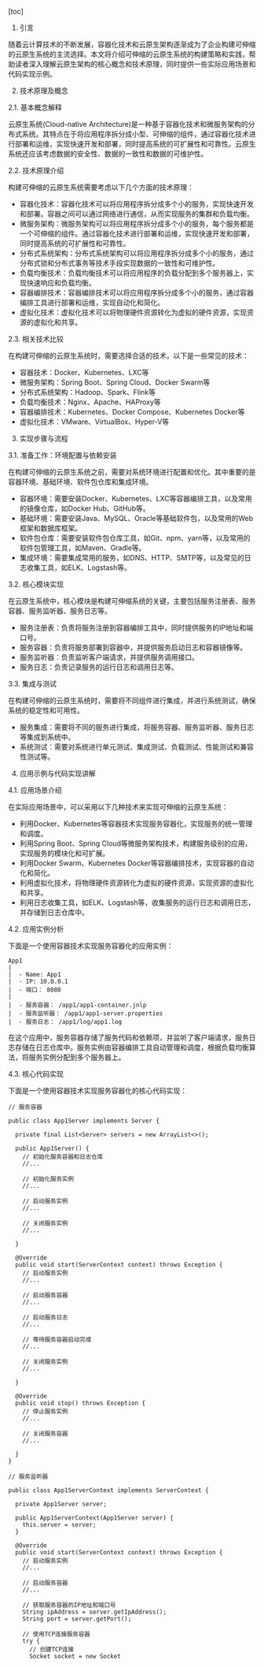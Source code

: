 
[toc]                    
                
                
1. 引言

随着云计算技术的不断发展，容器化技术和云原生架构逐渐成为了企业构建可伸缩的云原生系统的主流选择。本文将介绍可伸缩的云原生系统的构建策略和实践，帮助读者深入理解云原生架构的核心概念和技术原理，同时提供一些实际应用场景和代码实现示例。

2. 技术原理及概念

2.1. 基本概念解释

云原生系统(Cloud-native Architecture)是一种基于容器化技术和微服务架构的分布式系统。其特点在于将应用程序拆分成小型、可伸缩的组件，通过容器化技术进行部署和运维，实现快速开发和部署，同时提高系统的可扩展性和可靠性。云原生系统还应该考虑数据的安全性、数据的一致性和数据的可维护性。

2.2. 技术原理介绍

构建可伸缩的云原生系统需要考虑以下几个方面的技术原理：

- 容器化技术：容器化技术可以将应用程序拆分成多个小的服务，实现快速开发和部署。容器之间可以通过网络进行通信，从而实现服务的集群和负载均衡。
- 微服务架构：微服务架构可以将应用程序拆分成多个小的服务，每个服务都是一个可伸缩的组件。通过容器化技术进行部署和运维，实现快速开发和部署，同时提高系统的可扩展性和可靠性。
- 分布式系统架构：分布式系统架构可以将应用程序拆分成多个小的服务，通过分布式锁和分布式事务等技术手段实现数据的一致性和可维护性。
- 负载均衡技术：负载均衡技术可以将应用程序的负载分配到多个服务器上，实现快速响应和负载均衡。
- 容器编排技术：容器编排技术可以将应用程序拆分成多个小的服务，通过容器编排工具进行部署和运维，实现自动化和简化。
- 虚拟化技术：虚拟化技术可以将物理硬件资源转化为虚拟的硬件资源，实现资源的虚拟化和共享。

2.3. 相关技术比较

在构建可伸缩的云原生系统时，需要选择合适的技术，以下是一些常见的技术：

- 容器技术：Docker、Kubernetes、LXC等
- 微服务架构：Spring Boot、Spring Cloud、Docker Swarm等
- 分布式系统架构：Hadoop、Spark、Flink等
- 负载均衡技术：Nginx、Apache、HAProxy等
- 容器编排技术：Kubernetes、Docker Compose、Kubernetes Docker等
- 虚拟化技术：VMware、VirtualBox、Hyper-V等

3. 实现步骤与流程

3.1. 准备工作：环境配置与依赖安装

在构建可伸缩的云原生系统之前，需要对系统环境进行配置和优化。其中重要的是容器环境、基础环境、软件包仓库和集成环境。

- 容器环境：需要安装Docker、Kubernetes、LXC等容器编排工具，以及常用的镜像仓库，如Docker Hub、GitHub等。
- 基础环境：需要安装Java、MySQL、Oracle等基础软件包，以及常用的Web框架和数据库框架。
- 软件包仓库：需要安装软件包仓库工具，如Git、npm、yarn等，以及常用的软件包管理工具，如Maven、Gradle等。
- 集成环境：需要集成常用的服务，如DNS、HTTP、SMTP等，以及常见的日志收集工具，如ELK、Logstash等。

3.2. 核心模块实现

在云原生系统中，核心模块是构建可伸缩系统的关键，主要包括服务注册表、服务容器、服务监听器、服务日志等。

- 服务注册表：负责将服务注册到容器编排工具中，同时提供服务的IP地址和端口号。
- 服务容器：负责将服务部署到容器中，并提供服务启动日志和容器镜像等。
- 服务监听器：负责监听客户端请求，并提供服务调用接口。
- 服务日志：负责记录服务的运行日志和调用日志等。

3.3. 集成与测试

在构建可伸缩的云原生系统时，需要将不同组件进行集成，并进行系统测试，确保系统的稳定性和可用性。

- 服务集成：需要将不同的服务进行集成，将服务容器、服务监听器、服务日志等集成到系统中。
- 系统测试：需要对系统进行单元测试、集成测试、负载测试、性能测试和兼容性测试等。

4. 应用示例与代码实现讲解

4.1. 应用场景介绍

在实际应用场景中，可以采用以下几种技术来实现可伸缩的云原生系统：

- 利用Docker、Kubernetes等容器技术实现服务容器化，实现服务的统一管理和调度。
- 利用Spring Boot、Spring Cloud等微服务架构技术，构建服务级别的应用，实现服务的模块化和可扩展。
- 利用Docker Swarm、Kubernetes Docker等容器编排技术，实现容器的自动化和简化。
- 利用虚拟化技术，将物理硬件资源转化为虚拟的硬件资源，实现资源的虚拟化和共享。
- 利用日志收集工具，如ELK、Logstash等，收集服务的运行日志和调用日志，并存储到日志仓库中。

4.2. 应用实例分析

下面是一个使用容器技术实现服务容器化的应用实例：

```
App1
|
|  - Name: App1
|  - IP: 10.0.0.1
|  - 端口： 8080
|
|  - 服务容器： /app1/app1-container.jnlp
|  - 服务监听器： /app1/app1-server.properties
|  - 服务日志： /app1/log/app1.log
```

在这个应用中，服务容器存储了服务代码和依赖项，并监听了客户端请求，服务日志存储在日志仓库中。服务实例由容器编排工具自动管理和调度，根据负载均衡算法，将服务实例分配到多个服务器上。

4.3. 核心代码实现

下面是一个使用容器技术实现服务容器化的核心代码实现：

```
// 服务容器

public class App1Server implements Server {

  private final List<Server> servers = new ArrayList<>();

  public App1Server() {
    // 初始化服务容器和日志仓库
    //...

    // 初始化服务实例
    //...

    // 启动服务实例
    //...

    // 关闭服务实例
    //...

  }

  @Override
  public void start(ServerContext context) throws Exception {
    // 启动服务实例
    //...

    // 启动服务容器
    //...

    // 启动服务日志
    //...

    // 等待服务容器启动完成
    //...

    // 关闭服务实例
    //...

  }

  @Override
  public void stop() throws Exception {
    // 停止服务实例
    //...

    // 关闭服务容器
    //...

  }
}

// 服务监听器

public class App1ServerContext implements ServerContext {

  private App1Server server;

  public App1ServerContext(App1Server server) {
    this.server = server;
  }

  @Override
  public void start(ServerContext context) throws Exception {
    // 启动服务实例
    //...

    // 启动服务容器
    //...

    // 获取服务容器的IP地址和端口号
    String ipAddress = server.getIpAddress();
    String port = server.getPort();

    // 使用TCP连接服务容器
    try {
      // 创建TCP连接
      Socket socket = new Socket

